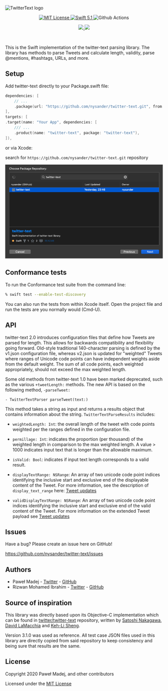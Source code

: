 <img src="https://raw.githubusercontent.com/nysander/twitter-text/main/resources/TwitterText@2x.png" alt="TwitterText logo">
<p align="center">
    <a href="LICENSE">
        <img src="https://img.shields.io/badge/license-MIT-brightgreen.svg" alt="MIT License">
    </a>
    <a href="https://swift.org">
        <img src="https://img.shields.io/badge/swift-5.1-brightgreen.svg" alt="Swift 5.1">
    </a>
    <img src="https://img.shields.io/github/workflow/status/nysander/twitter-text/CI" alt="Github Actions">
</p>
<p align="center">
<a href="https://swiftpackageindex.com/nysander/twitter-text">
<img src="https://img.shields.io/endpoint?url=https%3A%2F%2Fswiftpackageindex.com%2Fapi%2Fpackages%2Fnysander%2Ftwitter-text%2Fbadge%3Ftype%3Dswift-versions">
</a>
<a href="https://swiftpackageindex.com/nysander/twitter-text">
<img src="https://img.shields.io/endpoint?url=https%3A%2F%2Fswiftpackageindex.com%2Fapi%2Fpackages%2Fnysander%2Ftwitter-text%2Fbadge%3Ftype%3Dplatforms">
</a>
</p>
<br>

This is the Swift implementation of the twitter-text parsing
library. The library has methods to parse Tweets and calculate length,
validity, parse @mentions, #hashtags, URLs, and more.

## Setup


Add twitter-text directly to your Package.swift file:

```swift
dependencies: [
    // ...
    .package(url: "https://github.com/nysander/twitter-text.git", from:"0.0.1"),
],
targets: [
.target(name: "Your App", dependencies: [
    /// ...
    .product(name: "twitter-text", package: "twitter-text"),
]),
```
or via Xcode:

search for `https://github.com/nysander/twitter-text.git` repository 

![Xcode setup](./resources/Xcode-setup.png)

## Conformance tests

To run the Conformance test suite from the command line:

```sh
% swift test --enable-test-discovery
```

You can also run the tests from within Xcode itself. Open the project
file and run the tests are you normally would (Cmd-U).

## API

twitter-text 2.0 introduces configuration files that define how Tweets
are parsed for length. This allows for backwards compatibility and
flexibility going forward. Old-style traditional 140-character parsing
is defined by the v1.json configuration file, whereas v2.json is
updated for "weighted" Tweets where ranges of Unicode code points can
have independent weights aside from the default weight. The sum of all
code points, each weighted appropriately, should not exceed the max
weighted length.

Some old methods from twitter-text 1.0 have been marked deprecated,
such as the various `+tweetLength:` methods. The new API is based on the
following method, `-parseTweet:`

```
- TwitterTextParser parseTweet(text:)
```

This method takes a string as input and returns a results object that
contains information about the string. `TwitterTextParseResults`
includes:

* `weightedLength: Int`: the overall length of the tweet with code points
weighted per the ranges defined in the configuration file.

* `permillage: Int`: indicates the proportion (per thousand) of the weighted
length in comparison to the max weighted length. A value > 1000
indicates input text that is longer than the allowable maximum.

* `isValid: Bool`: indicates if input text length corresponds to a valid
result.

* `displayTextRange: NSRange`: An array of two unicode code point
indices identifying the inclusive start and exclusive end of the
displayable content of the Tweet. For more information, see
the description of `display_text_range` here:
[Tweet updates](https://developer.twitter.com/en/docs/tweets/tweet-updates)

* `validDisplayTextRange: NSRange`: An array of two unicode code point
indices identifying the inclusive start and exclusive end of the valid
content of the Tweet. For more information on the extended Tweet
payload see [Tweet updates](https://developer.twitter.com/en/docs/tweets/tweet-updates)

## Issues

Have a bug? Please create an issue here on GitHub!

<https://github.com/nysander/twitter-text/issues>

## Authors

* Paweł Madej - [Twitter](https://twitter.com/PawelMadejCK) - [GitHub](https://github.com/nysander)
* Rizwan Mohamed Ibrahim - [Twitter](https://twitter.com/rizzu26) - [GitHub](https://github.com/rizwankce)

## Source of inspiration

This library was directly based upon its Objective-C implementation which can be found in [twitter/twitter-text](https://github.com/twitter/twitter-text) repository, written by [Satoshi Nakagawa](https://github.com/psychs), [David LaMacchia](https://github.com/dlamacchia) and [Keh-Li Sheng](https://github.com/kehli).

Version 3.1.0 was used as reference. All test case JSON files used in this library are directly copied from said repository to keep consistency and being sure that results are the same. 

## License

Copyright 2020 Paweł Madej, and other contributors

Licensed under the [MIT License](https://github.com/nysander/twitter-text/blob/main/LICENSE)
